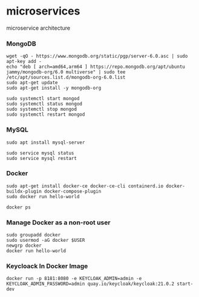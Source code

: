 # microservices
microservice architecture



### MongoDB
```
wget -qO - https://www.mongodb.org/static/pgp/server-6.0.asc | sudo apt-key add -
echo "deb [ arch=amd64,arm64 ] https://repo.mongodb.org/apt/ubuntu jammy/mongodb-org/6.0 multiverse" | sudo tee /etc/apt/sources.list.d/mongodb-org-6.0.list
sudo apt-get update
sudo apt-get install -y mongodb-org
```
```
sudo systemctl start mongod
sudo systemctl status mongod
sudo systemctl stop mongod
sudo systemctl restart mongod
```


### MySQL
```
sudo apt install mysql-server
```
```
sudo service mysql status
sudo service mysql restart
```
### Docker
```
sudo apt-get install docker-ce docker-ce-cli containerd.io docker-buildx-plugin docker-compose-plugin
sudo docker run hello-world
```
```
docker ps
```
### Manage Docker as a non-root user
```
sudo groupadd docker
sudo usermod -aG docker $USER
newgrp docker
docker run hello-world
```
### Keycloack In Docker Image
```
docker run -p 8181:8080 -e KEYCLOAK_ADMIN=admin -e KEYCLOAK_ADMIN_PASSWORD=admin quay.io/keycloak/keycloak:21.0.2 start-dev

```
